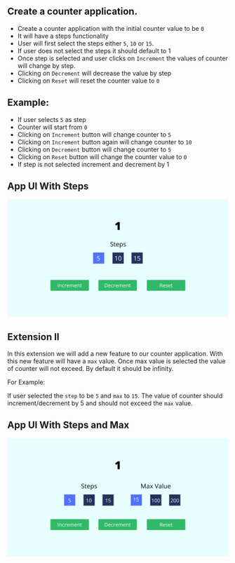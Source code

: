 ## Create a counter application.

- Create a counter application with the initial counter value to be `0`
- It will have a steps functionality
- User will first select the steps either `5`, `10` or `15`.
- If user does not select the steps it should default to 1
- Once step is selected and user clicks on `Increment` the values of counter will change by step.
- Clicking on `Decrement` will decrease the value by step
- Clicking on `Reset` will reset the counter value to `0`

## Example:

- If user selects `5` as step
- Counter will start from `0`
- Clicking on `Increment` button will change counter to `5`
- Clicking on `Increment` button again will change counter to `10`
- Clicking on `Decrement` button will change counter to `5`
- Clicking on `Reset` button will change the counter value to `0`
- If step is not selected increment and decrement by 1

## App UI With Steps

![Counter App With Step](../assets/counter.png)

## Extension II

In this extension we will add a new feature to our counter application. With this new feature will have a `max` value. Once max value is selected the value of counter will not exceed. By default it should be infinity.

For Example:

If user selected the `step` to be `5` and `max` to `15`. The value of counter should increment/decrement by 5 and should not exceed the `max` value.

## App UI With Steps and Max

![Counter App With Step and Max](../assets/max.png)

